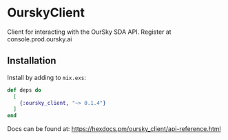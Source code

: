 # OurskyClient

Client for interacting with the OurSky SDA API. Register at console.prod.oursky.ai

## Installation
Install by adding to `mix.exs`:

```elixir
def deps do
  [
    {:oursky_client, "~> 0.1.4"}
  ]
end
```

Docs can be found at: https://hexdocs.pm/oursky_client/api-reference.html

